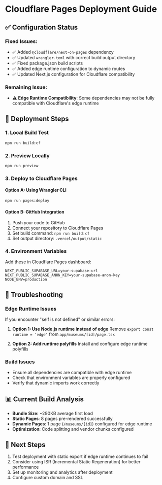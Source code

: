 # Cloudflare Pages Deployment Guide

## ✅ Configuration Status

### Fixed Issues:
- ✅ Added `@cloudflare/next-on-pages` dependency
- ✅ Updated `wrangler.toml` with correct build output directory
- ✅ Fixed package.json build scripts
- ✅ Added edge runtime configuration to dynamic routes
- ✅ Updated Next.js configuration for Cloudflare compatibility

### Remaining Issue:
- ⚠️ **Edge Runtime Compatibility**: Some dependencies may not be fully compatible with Cloudflare's edge runtime

## 🚀 Deployment Steps

### 1. Local Build Test
```bash
npm run build:cf
```

### 2. Preview Locally
```bash
npm run preview
```

### 3. Deploy to Cloudflare Pages

#### Option A: Using Wrangler CLI
```bash
npm run pages:deploy
```

#### Option B: GitHub Integration
1. Push your code to GitHub
2. Connect your repository to Cloudflare Pages
3. Set build command: `npm run build:cf`
4. Set output directory: `.vercel/output/static`

### 4. Environment Variables
Add these in Cloudflare Pages dashboard:
```
NEXT_PUBLIC_SUPABASE_URL=your-supabase-url
NEXT_PUBLIC_SUPABASE_ANON_KEY=your-supabase-anon-key
NODE_ENV=production
```

## 🔧 Troubleshooting

### Edge Runtime Issues
If you encounter "self is not defined" or similar errors:

1. **Option 1: Use Node.js runtime instead of edge**
   Remove `export const runtime = 'edge'` from `app/museums/[id]/page.tsx`

2. **Option 2: Add runtime polyfills**
   Install and configure edge runtime polyfills

### Build Issues
- Ensure all dependencies are compatible with edge runtime
- Check that environment variables are properly configured
- Verify that dynamic imports work correctly

## 📊 Current Build Analysis
- **Bundle Size**: ~290KB average first load
- **Static Pages**: 8 pages pre-rendered successfully
- **Dynamic Pages**: 1 page (`/museums/[id]`) configured for edge runtime
- **Optimization**: Code splitting and vendor chunks configured

## 🎯 Next Steps
1. Test deployment with static export if edge runtime continues to fail
2. Consider using ISR (Incremental Static Regeneration) for better performance
3. Set up monitoring and analytics after deployment
4. Configure custom domain and SSL
